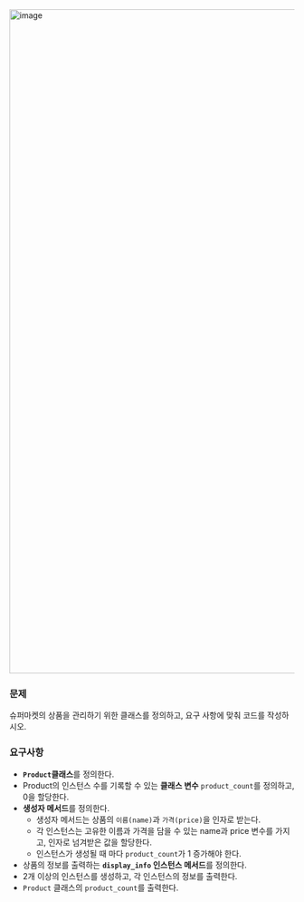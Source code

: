 <img width="717" height="1171" alt="image" src="https://github.com/user-attachments/assets/b0230d2b-a89d-4891-a7a3-5e6f735a2fdc" />

### 문제
슈퍼마켓의 상품을 관리하기 위한 클래스를 정의하고, 요구 사항에 맞춰 코드를 작성하시오.

### 요구사항
  - **`Product`클래스**를 정의한다.
  - Product의 인스턴스 수를 기록할 수 있는 **클래스 변수** `product_count`를 정의하고, 0을 할당한다.
  - **생성자 메서드**를 정의한다.
      - 생성자 메서드는 상품의 `이름(name)`과 `가격(price)`을 인자로 받는다.
      - 각 인스턴스는 고유한 이름과 가격을 담을 수 있는 name과 price 변수를 가지고, 인자로 넘겨받은 값을 할당한다.
      - 인스턴스가 생성될 때 마다 `product_count`가 1 증가해야 한다.
  - 상품의 정보를 출력하는 **`display_info` 인스턴스 메서드**를 정의한다.
  - 2개 이상의 인스턴스를 생성하고, 각 인스턴스의 정보를 출력한다.
  - `Product` 클래스의 `product_count`를 출력한다.
